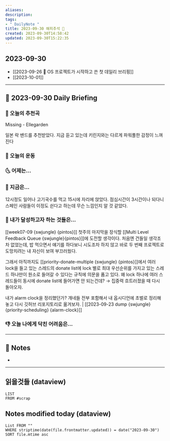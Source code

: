 ```yaml
---
aliases: 
description:
tags:
- " DailyNote "
title: 2023-09-30 해피추석 🍁
created: 2023-09-30T14:58:42
updated: 2023-09-30T15:22:35
---
```


## 2023-09-30

- [[2023-09-26 🍰 OS 프로젝트가 시작하고 쓴 첫 데일리 브리핑]] 
- [[2023-10-01]]

---

## 📅 2023-09-30 Daily Briefing

### 🎵 오늘의 추천곡

Missing - Ellegarden

일본 락 밴드를 추천받았다. 지금 듣고 있는데 키린지와는 다르게 파워풀한 감정이 느껴진다

### 🏃 오늘의 운동

### 🌜 어제는...

### 🙌 지금은...

12시정도 일어나 고기국수를 먹고 15시에 자리에 앉았다. 점심시간이 3시간이나 되다니 스페인 사람들이 이정도 쉰다고 하는데 무슨 느낌인지 알 것 같았다.

### 🚀 내가 달성하고자 하는 것들은...

[[week07-09 {swjungle} {pintos}]] 첫주의 마지막을 장식할 [[Multi Level Feedback Queue {swjungle}{pintos}]]에 도전할 생각이다. 처음엔 건들일 생각조차 없었는데, 밥 먹으면서 얘기를 하다보니 시도조차 하지 않고 바로 두 번째 프로젝트로 도망치려는 내 자신이 보여 부끄러웠다.

그래서 아직까지도 [[priority-donate-multiple {swjungle} {pintos}]]에서 여러 lock을 들고 있는 스레드의 donate list에 lock 별로 최대 우선순위를 가지고 있는 스레드 하나만이 원소로 들어갈 수 있다는 규칙에 의문을 품고 있다. 왜 lock 하나에 여러 스레드들이 동시에 donate list에 들어가면 안 되는건데? → 집중력 흐트러졌을 때 다시 돌아오자.

내가 alarm clock을 정리했던가? 걔네들 전부 포함해서 내 옵시디언에 초벌로 정리해놓고 다시 깃허브 리포지토리로 옮겨보자. | [[2023-09-23 dump {swjungle} {priority-scheduling} {alarm-clock}]]

### 👎 오늘 나에게 닥친 어려움은...

---

## 📝 Notes

- 

---

## 읽을것들 (dataview)

```dataview
LIST
FROM #scrap
```

## Notes modified today (dataview)

```dataview
List FROM "" 
WHERE striptime(date(file.frontmatter.updated)) = date("2023-09-30") 
SORT file.mtime asc
```
